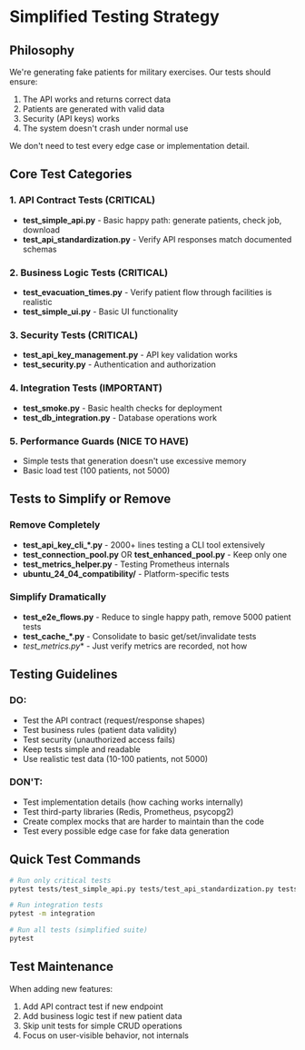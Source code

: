 # Simplified Testing Strategy

## Philosophy
We're generating fake patients for military exercises. Our tests should ensure:
1. The API works and returns correct data
2. Patients are generated with valid data
3. Security (API keys) works
4. The system doesn't crash under normal use

We don't need to test every edge case or implementation detail.

## Core Test Categories

### 1. API Contract Tests (CRITICAL)
- **test_simple_api.py** - Basic happy path: generate patients, check job, download
- **test_api_standardization.py** - Verify API responses match documented schemas

### 2. Business Logic Tests (CRITICAL) 
- **test_evacuation_times.py** - Verify patient flow through facilities is realistic
- **test_simple_ui.py** - Basic UI functionality

### 3. Security Tests (CRITICAL)
- **test_api_key_management.py** - API key validation works
- **test_security.py** - Authentication and authorization

### 4. Integration Tests (IMPORTANT)
- **test_smoke.py** - Basic health checks for deployment
- **test_db_integration.py** - Database operations work

### 5. Performance Guards (NICE TO HAVE)
- Simple tests that generation doesn't use excessive memory
- Basic load test (100 patients, not 5000)

## Tests to Simplify or Remove

### Remove Completely
- **test_api_key_cli_*.py** - 2000+ lines testing a CLI tool extensively
- **test_connection_pool.py** OR **test_enhanced_pool.py** - Keep only one
- **test_metrics_helper.py** - Testing Prometheus internals
- **ubuntu_24_04_compatibility/** - Platform-specific tests

### Simplify Dramatically
- **test_e2e_flows.py** - Reduce to single happy path, remove 5000 patient tests
- **test_cache_*.py** - Consolidate to basic get/set/invalidate tests
- **test_metrics*.py** - Just verify metrics are recorded, not how

## Testing Guidelines

### DO:
- Test the API contract (request/response shapes)
- Test business rules (patient data validity)
- Test security (unauthorized access fails)
- Keep tests simple and readable
- Use realistic test data (10-100 patients, not 5000)

### DON'T:
- Test implementation details (how caching works internally)
- Test third-party libraries (Redis, Prometheus, psycopg2)
- Create complex mocks that are harder to maintain than the code
- Test every possible edge case for fake data generation

## Quick Test Commands

```bash
# Run only critical tests
pytest tests/test_simple_api.py tests/test_api_standardization.py tests/test_evacuation_times.py tests/test_security.py -v

# Run integration tests
pytest -m integration

# Run all tests (simplified suite)
pytest
```

## Test Maintenance

When adding new features:
1. Add API contract test if new endpoint
2. Add business logic test if new patient data
3. Skip unit tests for simple CRUD operations
4. Focus on user-visible behavior, not internals